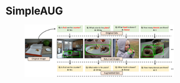# SimpleAUG

<p align="center">
  <img src="./figs/fig_2.png" width="80%" height="5%"></center>
</p>
<br/>
